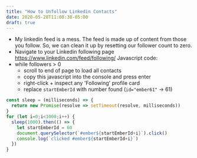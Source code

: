 ```yaml
---
title: "How to Unfollow Linkedin Contacts"
date: 2020-05-28T11:08:38-05:00
draft: true
---
```


- My linkedin feed is a mess. The feed is made up of content from those you follow. So, we can clean it up by resetting our follower count to zero.
- Navigate to your Linkedin following page https://www.linkedin.com/feed/following/
Javascript code:
- while followers > 0
  - scroll to end of page to load all contacts
  - copy this javascript into the console and press enter
  - right-click + inspect any 'Following' profile card
  - replace `startEmberId` with number found (`id="ember61"` -> 61)

```javascript
const sleep = (milliseconds) => {
  return new Promise(resolve => setTimeout(resolve, milliseconds))
}
for (let i=0;i<1000;i++) {
  sleep(1000).then(() => {
    let startEmberId = 60
    document.querySelector(`#ember${startEmberId+i}`).click()
    console.log(`clicked #ember${startEmberId+i}`)
  })
}
```
